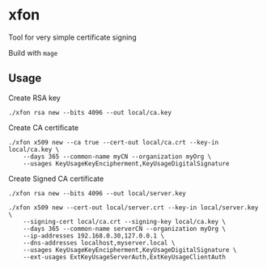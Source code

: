 # xfon

Tool for very simple certificate signing


Build with `mage`

## Usage


Create RSA key
```
./xfon rsa new --bits 4096 --out local/ca.key
```

Create CA certificate

```
./xfon x509 new --ca true --cert-out local/ca.crt --key-in local/ca.key \
    --days 365 --common-name myCN --organization myOrg \
    --usages KeyUsageKeyEncipherment,KeyUsageDigitalSignature

```

Create Signed CA certificate

```
./xfon rsa new --bits 4096 --out local/server.key

./xfon x509 new --cert-out local/server.crt --key-in local/server.key \
    --signing-cert local/ca.crt --signing-key local/ca.key \
    --days 365 --common-name serverCN --organization myOrg \
    --ip-addresses 192.168.0.30,127.0.0.1 \
    --dns-addresses localhost,myserver.local \
    --usages KeyUsageKeyEncipherment,KeyUsageDigitalSignature \
    --ext-usages ExtKeyUsageServerAuth,ExtKeyUsageClientAuth
    

```
